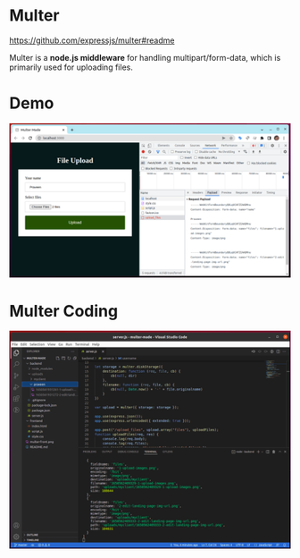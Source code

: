 # Multer

https://github.com/expressjs/multer#readme

Multer is a **node.js middleware** for handling multipart/form-data, which is primarily used for uploading files. 

# Demo

![Multer Front](multer-front.png)

# Multer Coding

![Multer Coding](multer-coding.png)